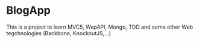 BlogApp
=======

This is a project to learn MVC5, WepAPI, Mongo, TDD and some other Web tegchnologies (Backbone, KnockoutJS,...)
